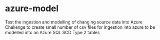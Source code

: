 # azure-model
Test the ingestion and modelling of changing source data into Azure
Challenge to create small number of csv files for ingestion into azure to be modelled into an Azure SQL SCD Type 2 tables
